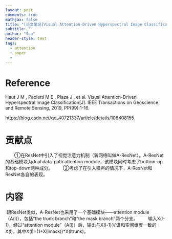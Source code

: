 ```yaml
---
layout: post
comments: true
mathjax: false
title: "[论文笔记]Visual Attention-Driven Hyperspectral Image Classification"
subtitle: ''
author: "Sun"
header-style: text
tags:
  - attention
  - paper
  - 
---
```


# Reference

Haut J M , Paoletti M E , Plaza J , et al. Visual Attention-Driven Hyperspectral Image Classification[J]. IEEE Transactions on Geoscience and Remote Sensing, 2019, PP(99):1-16.

https://blog.csdn.net/qq_40721337/article/details/106408155

# 贡献点

  ①在ResNet中引入了视觉注意力机制（新网络叫做A-ResNet）。A-ResNet的基础模块为dual data-path attention module，该模块同时考虑了bottom-up和top-down两种成分。
  ②考虑了在引入噪声的情况下，A-ResNet和ResNet各自的表现。

# 内容

​	   跟ResNet类似，A-ResNet也采用了一个基础模块——attention module（A(l)），包括“the trunk branch”和“the mask branch”两个分支。
  输入X(l-1)，经过“attention module”（A(l)）后，输出与X(l-1)光谱和空间维度一致的X(l)，其中X(l)=(1+X(lmask))*X(ltrunk)。
